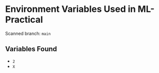 # Environment Variables Used in ML-Practical

Scanned branch: `main`

## Variables Found
- `2`
- `X`
